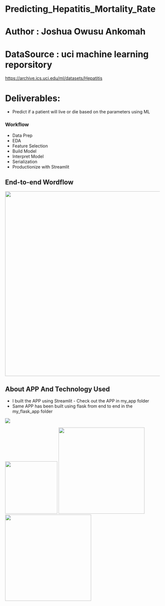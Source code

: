 # Predicting_Hepatitis_Mortality_Rate
# Author : Joshua Owusu Ankomah

# DataSource : uci machine learning reporsitory
https://archive.ics.uci.edu/ml/datasets/Hepatitis

# Deliverables: 
- Predict if a patient will live or die based on the parameters using ML

### Workflow
+ Data Prep
+ EDA
+ Feature Selection
+ Build Model
+ Interpret Model
+ Serialization
+ Productionize with Streamlit

## End-to-end Wordflow

<p align="center">
  <img width="700" height="600" src="https://github.com/code-JOA/Predicting_Hepititis_Mortality_Rate/blob/master/workflow.png">
</p>


## About APP And Technology Used
+ I built the APP using Streamlit - Check out the APP in my_app folder
+ Same APP has been built using flask from end to end in the my_flask_app folder

![](https://forthebadge.com/images/badges/made-with-python.svg)

[<img target="_blank" src="https://flask.palletsprojects.com/en/1.1.x/_images/flask-logo.png" width=170>](https://flask.palletsprojects.com/en/1.1.x/) [<img target="_blank" src="https://number1.co.za/wp-content/uploads/2017/10/gunicorn_logo-300x85.png" width=280>](https://gunicorn.org) [<img target="_blank" src="https://github.com/code-JOA/Predicting_Hepititis_Mortality_Rate/blob/master/streamlit_logo.png" width=280>](https://www.streamlit.io/)


